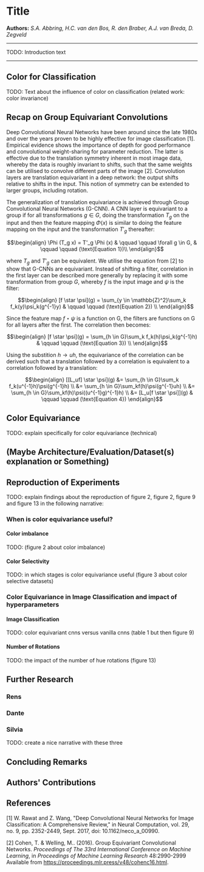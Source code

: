 # Title

**Authors:** *S.A. Abbring, H.C. van den Bos, R. den Braber, A.J. van Breda, D. Zegveld*

---

TODO: Introduction text

---

## Color for Classification

TODO: Text about the influence of color on classification (related work: color invariance)

## Recap on Group Equivariant Convolutions

<!---
TODO: Explain Group Equivariant Convolutions (technical)
--->
Deep Convolutional Neural Networks have been around since the late 1980s and over the years proven to be highly effective for image classification \[1\]. Empirical evidence shows the importance of depth for good performance and convolutional weight-sharing for parameter reduction. The latter is effective due to the translation symmetry inherent in most image data, whereby the data is roughly invariant to shifts, such that the same weights can be utilised to convolve different parts of the image \[2\]. Convolution layers are translation equivariant in a deep network: the output shifts relative to shifts in the input. This notion of symmetry can be extended to larger groups, including rotation.

The generalization of translation equivariance is achieved through Group Convolutional Neural Networks (G-CNN). A CNN layer is equivariant to a group if for all transformations $g \in G$, doing the transformation $T_g$ on the input and then the feature mapping $\Phi (x)$ is similar to doing the feature mapping on the input and the transformation $T'_g$ thereafter: 

$$\begin{align} 
\Phi (T_g x) = T'_g \Phi (x) & \qquad \qquad \forall g \in G, & \qquad \qquad (\text{Equation 1})\\ 
\end{align}$$

where $T_g$ and $T'_g$ can be equivalent.
We utilise the equation from \[2\] to show that G-CNNs are equivariant. Instead of shifting a filter, correlation in the first layer can be described more generally by replacing it with some transformation from group $G$, whereby $f$ is the input image and $\psi$ is the filter:

$$\begin{align} 
[f \star \psi](g) = \sum_{y \in \mathbb{Z}^2}\sum_k f_k(y)\psi_k(g^{-1}y) & \qquad \qquad (\text{Equation 2}) \\ 
\end{align}$$

Since the feature map $f \star \psi$ is a function on G, the filters are functions on G for all layers after the first. The correlation then becomes:

$$\begin{align} 
[f \star \psi](g) = \sum_{h \in G}\sum_k f_k(h)\psi_k(g^{-1}h) & \qquad \qquad (\text{Equation 3}) \\ 
\end{align}$$

Using the substition $h \rightarrow uh$, the equivariance of the correlation can be derived such that a translation followed by a correlation is equivalent to a correlation followed by a translation:

$$\begin{align} 
[[L_uf] \star \psi](g) &= \sum_{h \in G}\sum_k f_k(u^{-1}h)\psi(g^{-1}h) \\ 
&= \sum_{h \in G}\sum_kf(h)\psi(g^{-1}uh) \\
&= \sum_{h \in G}\sum_kf(h)\psi((u^{-1}g)^{-1}h) \\
&= [L_u[f \star \psi]](g) & \qquad \qquad (\text{Equation 4})
\end{align}$$

<!---
Mss zijn deze formules allemaal net iets teveel overgenomen van [2]
--->

## Color Equivariance

TODO: explain specifically for color equivariance (technical)

## (Maybe Architecture/Evaluation/Dataset(s) explanation or Something)

## Reproduction of Experiments

TODO: explain findings about the reproduction of figure 2, figure 2, figure 9 and figure 13 in the following narrative: 

### When is color equivariance useful? 

#### Color imbalance

TODO: (figure 2 about color imbalance) 

#### Color Selectivity

TODO: in which stages is color equivariance useful (figure 3 about color selective datasets)

### Color Equivariance in Image Classification and impact of hyperparameters

#### Image Classification

TODO: color equivariant cnns versus vanilla cnns (table 1 but then figure 9)

#### Number of Rotations

TODO: the impact of the number of hue rotations (figure 13)

## Further Research

### Rens

### Dante

### Silvia

TODO: create a nice narrative with these three

## Concluding Remarks

## Authors' Contributions

## References
<a id="1">[1]</a> 
W. Rawat and Z. Wang, "Deep Convolutional Neural Networks for Image Classification: A Comprehensive Review," in Neural Computation, vol. 29, no. 9, pp. 2352-2449, Sept. 2017, doi: 10.1162/neco_a_00990. 

<a id="1">[2]</a>
Cohen, T. &amp; Welling, M.. (2016). Group Equivariant Convolutional Networks. <i>Proceedings of The 33rd International Conference on Machine Learning</i>, in <i>Proceedings of Machine Learning Research</i> 48:2990-2999 Available from https://proceedings.mlr.press/v48/cohenc16.html.


